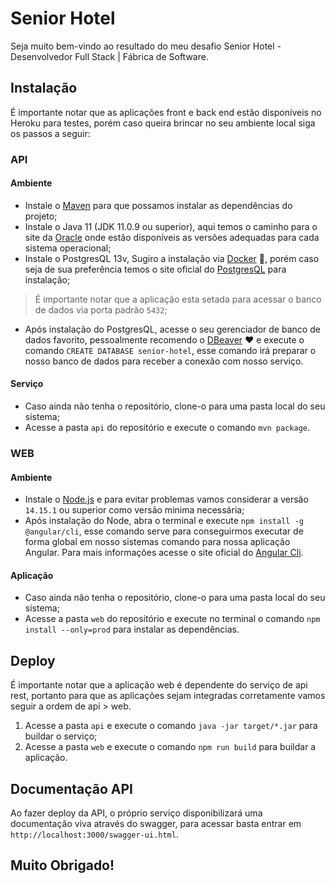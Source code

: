 # Senior Hotel

Seja muito bem-vindo ao resultado do meu desafio Senior Hotel - Desenvolvedor Full Stack | Fábrica de Software.

## Instalação

É importante notar que as aplicações front e back end estão disponíveis no Heroku para testes, porém caso queira brincar no seu ambiente local siga os passos a seguir:

### API

#### Ambiente

- Instale o [Maven](https://maven.apache.org/download.cgi) para que possamos instalar as dependências do projeto;
- Instale o Java 11 (JDK 11.0.9 ou superior), aqui temos o caminho para o site da [Oracle](https://www.oracle.com/java/technologies/javase-jdk11-downloads.html) onde estão disponíveis as versões adequadas para cada sistema operacional;
- Instale o PostgresQL 13v, Sugiro a instalação via [Docker](https://hub.docker.com/_/postgres) :whale:, porém caso seja de sua preferência temos o site oficial do [PostgresQL](https://www.postgresql.org/download/) para instalação;
> É importante notar que a aplicação esta setada para acessar o banco de dados via porta padrão `5432`;
- Após instalação do PostgresQL, acesse o seu gerenciador de banco de dados favorito, pessoalmente recomendo o [DBeaver](https://dbeaver.io/) :heart: e execute o comando `CREATE DATABASE senior-hotel`, esse comando irá preparar o nosso banco de dados para receber a conexão com nosso serviço.

#### Serviço

- Caso ainda não tenha o repositório, clone-o para uma pasta local do seu sistema;
- Acesse a pasta `api` do repositório e execute o comando `mvn package`.

### WEB

#### Ambiente
- Instale o [Node.js](https://nodejs.org/en/) e para evitar problemas vamos considerar a versão `14.15.1` ou superior como versão minima necessária;
- Após instalação do Node, abra o terminal e execute `npm install -g @angular/cli`, esse comando serve para conseguirmos executar de forma global em nosso sistemas comando para nossa aplicação Angular. Para mais informações acesse o site oficial do [Angular Cli](https://cli.angular.io/).

#### Aplicação

- Caso ainda não tenha o repositório, clone-o para uma pasta local do seu sistema;
- Acesse a pasta `web` do repositório e execute no terminal o comando `npm install --only=prod` para instalar as dependências.

## Deploy

É importante notar que a aplicação web é dependente do serviço de api rest, portanto para que as aplicações sejam integradas corretamente vamos seguir a ordem de api > web.

1. Acesse a pasta `api` e execute o comando `java -jar target/*.jar` para buildar o serviço;
2. Acesse a pasta `web` e execute o comando `npm run build` para buildar a aplicação.

## Documentação API

Ao fazer deploy da API, o próprio serviço disponibilizará uma documentação viva através do swagger, para acessar basta entrar em `http://localhost:3000/swagger-ui.html`.

## Muito Obrigado!
